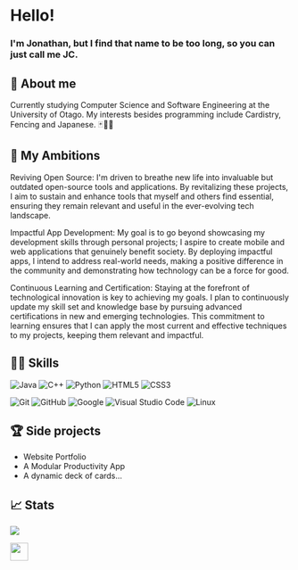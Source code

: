 <!-- Comments
- Markdown cheatsheet
  https://github.com/adam-p/markdown-here/wiki/Markdown-Cheatsheet 

- Bunch of README templates, but don't go too crazy 
  https://github.com/durgeshsamariya/awesome-github-profile-readme-templates/tree/master/templates
-->

# Hello!

### I'm Jonathan, but I find that name to be too long, so you can just call me JC.

## 🌱 About me
Currently studying Computer Science and Software Engineering at the University of Otago. My interests besides programming include Cardistry, Fencing and Japanese. 🃏🤺🍜

## 🌟 My Ambitions
Reviving Open Source: I'm driven to breathe new life into invaluable but outdated open-source tools and applications. By revitalizing these projects, I aim to sustain and enhance tools that myself and others find essential, ensuring they remain relevant and useful in the ever-evolving tech landscape.

Impactful App Development: My goal is to go beyond showcasing my development skills through personal projects; I aspire to create mobile and web applications that genuinely benefit society. By deploying impactful apps, I intend to address real-world needs, making a positive difference in the community and demonstrating how technology can be a force for good.

Continuous Learning and Certification: Staying at the forefront of technological innovation is key to achieving my goals. I plan to continuously update my skill set and knowledge base by pursuing advanced certifications in new and emerging technologies. This commitment to learning ensures that I can apply the most current and effective techniques to my projects, keeping them relevant and impactful.


## 🧑‍💻 Skills

<!-- You can find a bunch of badges here https://github.com/Ileriayo/markdown-badges#-frameworks-platforms-and-libraries -->
    
   ![Java](https://img.shields.io/badge/java-%23ED8B00.svg?style=for-the-badge&logo=openjdk&logoColor=white)
   ![C++](https://img.shields.io/badge/C++%20-%2300599C.svg?style=for-the-badge&logo=c%2B%2B&logoColor=white)
   ![Python](https://img.shields.io/badge/Python%20-%2314354C.svg?style=for-the-badge&logo=python&logoColor=white) 
    <!--![React](https://img.shields.io/badge/react-%2320232a.svg?style=for-the-badge&logo=react&logoColor=%2361DAFB) -->
   ![HTML5](https://img.shields.io/badge/HTML5%20-%23E34F26.svg?style=for-the-badge&logo=html5&logoColor=white) 
   ![CSS3](https://img.shields.io/badge/CSS%20-%231572B6.svg?style=for-the-badge&logo=css3&logoColor=white) 
  <!--  ![JavaScript](https://img.shields.io/badge/JavaScript%20-%23F7DF1E.svg?style=for-the-badge&logo=javascript&logoColor=black) -->

  <!-- ![AWS](https://img.shields.io/badge/AWS-%23FF9900.svg?style=for-the-badge&logo=amazon-aws&logoColor=white) -->
   ![Git](https://img.shields.io/badge/git-%23F05033.svg?style=for-the-badge&logo=git&logoColor=white)
   ![GitHub](https://img.shields.io/badge/github-%23121011.svg?style=for-the-badge&logo=github&logoColor=white)
   ![Google](https://img.shields.io/badge/google-%234285F4.svg?style=for-the-badge&logo=google&logoColor=white)
   ![Visual Studio Code](https://img.shields.io/badge/Visual%20Studio%20Code-0078d7.svg?style=for-the-badge&logo=visual-studio-code&logoColor=white)
   ![Linux](https://img.shields.io/badge/Linux-FCC624?style=for-the-badge&logo=linux&logoColor=black) 

## 🏆 Side projects
- Website Portfolio
- A Modular Productivity App 
- A dynamic deck of cards...

## 📈 Stats 
<!-- info on this plugin: https://github.com/anuraghazra/github-readme-stats#readme -->
![](https://github-readme-stats.vercel.app/api?username=iiJC&count_private=true&show_icons=true&theme=github_dark&hide=contribs)

<a href = 'https://www.linkedin.com/in/jonathan-chan-309722154'> <img width = '32px' align= 'center' src="https://raw.githubusercontent.com/rahulbanerjee26/githubAboutMeGenerator/main/icons/linked-in-alt.svg"/></a> 
